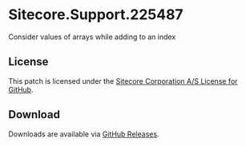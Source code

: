 # Sitecore.Support.225487
Consider values of arrays while adding to an index

## License  
This patch is licensed under the [Sitecore Corporation A/S License for GitHub](https://github.com/sitecoresupport/Sitecore.Support.225487/blob/master/LICENSE).  

## Download  
Downloads are available via [GitHub Releases](https://github.com/sitecoresupport/Sitecore.Support.225487/releases).  
